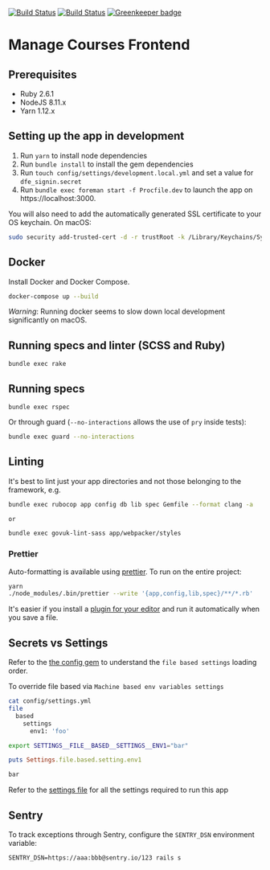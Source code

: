 [![Build Status](https://travis-ci.org/DFE-Digital/manage-courses-frontend.svg?branch=master)](https://travis-ci.org/DFE-Digital/manage-courses-frontend)
[![Build Status](https://dfe-ssp.visualstudio.com/Become-A-Teacher/_apis/build/status/Find/manage-courses-frontend?branchName=master)](https://dfe-ssp.visualstudio.com/Become-A-Teacher/_build/latest?definitionId=29&branchName=master) [![Greenkeeper badge](https://badges.greenkeeper.io/DFE-Digital/manage-courses-frontend.svg)](https://greenkeeper.io/)

# Manage Courses Frontend

## Prerequisites

- Ruby 2.6.1
- NodeJS 8.11.x
- Yarn 1.12.x

## Setting up the app in development

1. Run `yarn` to install node dependencies
2. Run `bundle install` to install the gem dependencies
3. Run `touch config/settings/development.local.yml` and set a value for `dfe_signin.secret`
4. Run `bundle exec foreman start -f Procfile.dev` to launch the app on https://localhost:3000.

You will also need to add the automatically generated SSL certificate to your OS keychain. On macOS:

```bash
sudo security add-trusted-cert -d -r trustRoot -k /Library/Keychains/System.keychain config/localhost/https/localhost.crt
```

## Docker

Install Docker and Docker Compose.

```bash
docker-compose up --build
```

*Warning*: Running docker seems to slow down local development significantly on macOS.

## Running specs and linter (SCSS and Ruby)
```
bundle exec rake
```

## Running specs

```
bundle exec rspec
```

Or through guard (`--no-interactions` allows the use of `pry` inside tests):

```bash
bundle exec guard --no-interactions
```

## Linting

It's best to lint just your app directories and not those belonging to the framework, e.g.

```bash
bundle exec rubocop app config db lib spec Gemfile --format clang -a

or

bundle exec govuk-lint-sass app/webpacker/styles
```

### Prettier

Auto-formatting is available using [prettier](https://github.com/prettier/plugin-ruby). To run on the entire project:

```bash
yarn
./node_modules/.bin/prettier --write '{app,config,lib,spec}/**/*.rb'
```

It's easier if you install a [plugin for your editor](https://prettier.io/docs/en/editors.html) and run it automatically when you save a file.

## Secrets vs Settings

Refer to the [the config gem](https://github.com/railsconfig/config#accessing-the-settings-object) to understand the `file based settings` loading order.

To override file based via `Machine based env variables settings`
```bash
cat config/settings.yml
file
  based
    settings
      env1: 'foo'
```

```bash
export SETTINGS__FILE__BASED__SETTINGS__ENV1="bar"
```

```ruby
puts Settings.file.based.setting.env1

bar
```

Refer to the [settings file](config/settings.yml) for all the settings required to run this app

## Sentry

To track exceptions through Sentry, configure the `SENTRY_DSN` environment variable:

```
SENTRY_DSN=https://aaa:bbb@sentry.io/123 rails s
```
